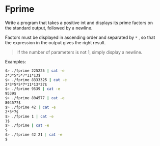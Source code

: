 # Fprime

Write a program that takes a positive int and displays its prime factors on the standard output, followed by a newline.

Factors must be displayed in ascending order and separated by `*` , so that
the expression in the output gives the right result.

>If the number of parameters is not 1, simply display a newline.

Examples:
``` bash
$> ./fprime 225225 | cat -e
3*3*5*5*7*11*13$
$> ./fprime 8333325 | cat -e
3*3*5*5*7*11*13*37$
$> ./fprime 9539 | cat -e
9539$
$> ./fprime 804577 | cat -e
804577$
$> ./fprime 42 | cat -e
2*3*7$
$> ./fprime 1 | cat -e
1$
$> ./fprime | cat -e
$
$> ./fprime 42 21 | cat -e
$
```